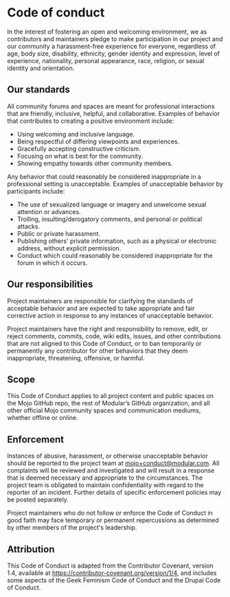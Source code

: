 # Code of conduct

In the interest of fostering an open and welcoming environment, we as
contributors and maintainers pledge to make participation in our project and
our community a harassment-free experience for everyone, regardless of age,
body size, disability, ethnicity, gender identity and expression, level of
experience, nationality, personal appearance, race, religion, or sexual
identity and orientation.

## Our standards

All community forums and spaces are meant for professional interactions that
are friendly, inclusive, helpful, and collaborative. Examples of behavior that
contributes to creating a positive environment include:

- Using welcoming and inclusive language.
- Being respectful of differing viewpoints and experiences.
- Gracefully accepting constructive criticism.
- Focusing on what is best for the community.
- Showing empathy towards other community members.

Any behavior that could reasonably be considered inappropriate in a
professional setting is unacceptable. Examples of unacceptable behavior by
participants include:

- The use of sexualized language or imagery and unwelcome sexual attention or
  advances.
- Trolling, insulting/derogatory comments, and personal or political attacks.
- Public or private harassment.
- Publishing others' private information, such as a physical or electronic
  address, without explicit permission.
- Conduct which could reasonably be considered inappropriate for the forum in
  which it occurs.

## Our responsibilities

Project maintainers are responsible for clarifying the standards of acceptable
behavior and are expected to take appropriate and fair corrective action in
response to any instances of unacceptable behavior.

Project maintainers have the right and responsibility to remove, edit, or
reject comments, commits, code, wiki edits, issues, and other contributions
that are not aligned to this Code of Conduct, or to ban temporarily or
permanently any contributor for other behaviors that they deem inappropriate,
threatening, offensive, or harmful.

## Scope

This Code of Conduct applies to all project content and public spaces on the
Mojo GitHub repo, the rest of Modular’s GitHub organization, and all other
official Mojo community spaces and communication mediums, whether offline or
online.

## Enforcement

Instances of abusive, harassment, or otherwise unacceptable behavior should be
reported to the project team at <mojo+conduct@modular.com>. All complaints will
be reviewed and investigated and will result in a response that is deemed
necessary and appropriate to the circumstances. The project team is obligated
to maintain confidentiality with regard to the reporter of an incident. Further
details of specific enforcement policies may be posted separately.

Project maintainers who do not follow or enforce the Code of Conduct in good
faith may face temporary or permanent repercussions as determined by other
members of the project's leadership.

## Attribution

This Code of Conduct is adapted from the Contributor Covenant, version 1.4,
available at <https://contributor-covenant.org/version/1/4>, and includes some
aspects of the Geek Feminism Code of Conduct and the Drupal Code of Conduct.
